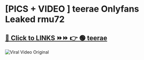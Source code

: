 
 # [PICS + VIDEO ] teerae Onlyfans Leaked rmu72

## <h2><a href="https://clipsfans.com/teerae&ref=git">🔗 Click to LINKS ⏩⏩ 👉 🟢 teerae </a></h2>

<a href="https://clipsfans.com/teerae&ref=git" rel="nofollow" data-target="animated-image.originalLink"><img src="https://i.ibb.co.com/xMMVF88/686577567.gif" alt="Viral Video Original" style="max-width: 100%; display: inline-block;" data-target="animated-image.originalImage"></a>

